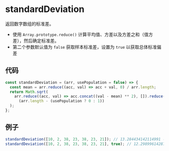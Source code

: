 # standardDeviation

返回数字数组的标准差。

- 使用 `Array.prototype.reduce()` 计算平均值、方差以及方差之和（值方差），然后确定标准差。
- 第二个参数默认值为 `false` 获取样本标准差，设置为 `true` 以获取总体标准偏差

## 代码

```js
const standardDeviation = (arr, usePopulation = false) => {
  const mean = arr.reduce((acc, val) => acc + val, 0) / arr.length;
  return Math.sqrt(
    arr.reduce((acc, val) => acc.concat((val - mean) ** 2), []).reduce((acc, val) => acc + val, 0) /
      (arr.length - (usePopulation ? 0 : 1))
  );
};
```

## 例子

```js
standardDeviation([10, 2, 38, 23, 38, 23, 21]); // 13.284434142114991 (sample)
standardDeviation([10, 2, 38, 23, 38, 23, 21], true); // 12.29899614287479 (population)
```
